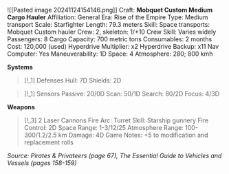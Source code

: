 ![[Pasted image 20241124154146.png]]
Craft: **Mobquet Custom Medium Cargo Hauler**
Affiliation: General
Era: Rise of the Empire
Type: Medium transport
Scale: Starfighter
Length: 79.3 meters
Skill: Space transports: Mobquet Custom hauler
Crew: 2, skeleton: 1/+10
Crew Skill: Varies widely
Passengers: 8
Cargo Capacity: 700 metric tons
Consumables: 2 months
Cost: 120,000 (used)
Hyperdrive Multiplier: x2
Hyperdrive Backup: x11
Nav Computer: Yes
Maneuverability: 1D
Space: 4
Atmosphere: 280; 800 kmh

**Systems**
> [!_1] Defenses
> Hull: 7D
> Shields: 2D

> [!_1] Sensors
> Passive: 20/0D
> Scan: 50/1D
> Search: 80/2D
> Focus: 4/3D

**Weapons**
> [!_3] 2 Laser Cannons
> Fire Arc: Turret
> Skill: Starship gunnery
> Fire Control: 2D
> Space Range: 1-3/12/25
> Atmosphere Range: 100-300/1.2/2.5 km
> Damage: 4D
> Game Notes: +5 to modification and replacement rolls



*Source: Pirates & Privateers (page 67), The Essential Guide to Vehicles and Vessels (pages 158-159)*